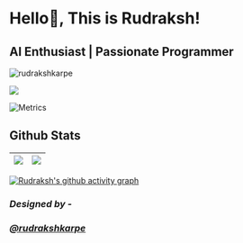  # Hello👋, This is Rudraksh! 
 ## **AI Enthusiast | Passionate Programmer**
 <p align="left"> <img src="https://komarev.com/ghpvc/?username=rudrakshkarpe" alt="rudrakshkarpe" /> </p>
 
<img src="https://i.imgur.com/hLwUjJU.png">

<!-- ![Metrics](https://metrics.lecoq.io/rudrakshkarpe?template=classic&isocalendar=1&repositories=1&languages=1&followup=1&base.indepth=false&repositories=100&repositories.batch=100&repositories.forks=false&repositories.affiliations=owner&isocalendar.duration=half-year&languages.limit=8&languages.threshold=0%25&languages.other=false&languages.colors=github&languages.sections=most-used&languages.indepth=false&languages.analysis.timeout=15&languages.categories=markup%2C%20programming&languages.recent.categories=markup%2C%20programming&languages.recent.load=300&languages.recent.days=14&followup.sections=repositories&followup.indepth=false&config.timezone=Asia%2FCalcutta) -->


![Metrics](https://metrics.lecoq.io/rudrakshkarpe?template=classic&base.header=0&base.activity=0&base.community=0&base.repositories=0&base.metadata=0&isocalendar=1&base.indepth=false&isocalendar.duration=half-year&config.timezone=Asia%2FCalcutta)

<!-- ![Metrics_new](https://metrics.lecoq.io/rudrakshkarpe?template=classic&base.header=0&base.community=0&tweets=1&base.indepth=false&tweets.attachments=false&tweets.limit=2&tweets.user=.user.twitter&config.timezone=Asia%2FCalcutta)  -->



<!-- ## **AI Enthusiast | Passionate Programmer**

## **Skills** ⚒️
### *C, C++, Python, Java, HTML5, CSS, Javascript*

  
##  **About Me** 🧑‍💻
### *I'd like to connect with you on [LinkedIn](https://www.linkedin.com/in/rudraksh-karpe-78b45b1a7)*
 
### *Feedbacks @**rudraksh.karpe@gmail.com*** -->


## Github Stats

| <img src="https://github-readme-stats.vercel.app/api?username=rudrakshkarpe&&show_icons=true&count_private=true&theme=github_dark">|<img src="https://github-readme-streak-stats.herokuapp.com/?user=rudrakshkarpe&theme=blueberry_duo"/> |
| ------------| ------------- |

[![Rudraksh's github activity graph](https://activity-graph.herokuapp.com/graph?username=rudrakshkarpe&theme=react-dark	)](https://github.com/ashutosh00710/github-readme-activity-graph)

###  *Designed by -*

### *[@rudrakshkarpe](https://www.github.com/rudrakshkarpe)* 

 

  
